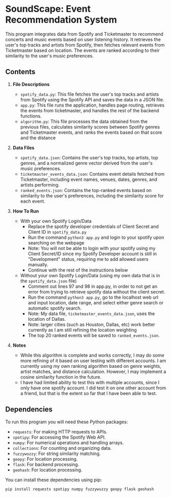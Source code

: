 # SoundScape: Event Recommendation System

This program integrates data from Spotify and Ticketmaster to recommend concerts and music events based on user listening history. It retrieves the user's top tracks and artists from Spotify, then fetches relevant events from Ticketmaster based on location. The events are ranked according to their similarity to the user's music preferences.

## Contents

1. **File Descriptions**
   - `spotify_data.py`: This file fetches the user's top tracks and artists from Spotify using the Spotify API and saves the data in a JSON file.
   - `app.py`: This file runs the application, handles page routing, retrieves the events from ticketmaster, and handles the rest of the backend functions.
   - `algorithm.py`: This file processes the data obtained from the previous files, calculates similarity scores between Spotify genres and Ticketmaster events, and ranks the events based on that score and the distance

2. **Data Files**
   - `spotify_data.json`: Contains the user's top tracks, top artists, top genres, and a normalized genre vector derived from the user's music preferences.
   - `ticketmaster_events_data.json`: Contains event details fetched from Ticketmaster, including event names, venues, dates, genres, and artists performing.
   - `ranked_events.json`: Contains the top-ranked events based on similarity to the user's preferences, including the similarity score for each event.

3. **How To Run**
   - With your own Spotify Login/Data
      - Replace the spotify developer credentials of Client Secret and Client ID in `spotify_data.py`
      - Run the command `python3 app.py` and login to your spotify upon searching on the webpage
      - Note: You will not be able to login with your spotify using my Client Secret/ID since my Spotify Developer account is still in "Development" status, requiring me to add allowed users manually. 
      - Continue with the rest of the instructions below
   - Without your own Spotify Login/Data (using my own data that is in the `spotify_data.json` file)
      - Comment out lines 97 and 98 in app.py, in order to not get an error from trying to retrieve spotify data without the client secret.
      - Run the command `python3 app.py`, go to the localhost web url and input location, date range, and select either genre search or automatic spotify search. 
      - Note: My data file, `ticketmaster_events_data.json`, uses the location of Dallas.
      - Note: larger cities (such as Houston, Dallas, etc) work better currently as I am still refining the location weighting
      - The top 20 ranked events will be saved to `ranked_events.json`.

4. **Notes**
   - While this algorithm is complete and works correctly, I may do some more refining of it based on user testing with different accounts. I am currently using my own ranking algorithm based on genre weights, artist matches, and distance calculation. However, I may implement a cosine similarity function in the future. 
   - I have had limited ability to test this with multiple accounts, since I only have one spotify account. I did test it on one other account from a friend, but that is the extent so far that I have been able to test. 
   
## Dependencies

To run this program you will need these Python packages:
- `requests`: For making HTTP requests to APIs.
- `spotipy`: For accessing the Spotify Web API.
- `numpy`: For numerical operations and handling arrays.
- `collections`: For counting and organizing data.
- `fuzzywuzzy`: For string similarity matching.
- `geopy`: For location processing.
- `flask`: For backend processing.
- `geohash`: For location processing. 

You can install these dependencies using pip:

```bash
pip install requests spotipy numpy fuzzywuzzy geopy flask geohash

```

